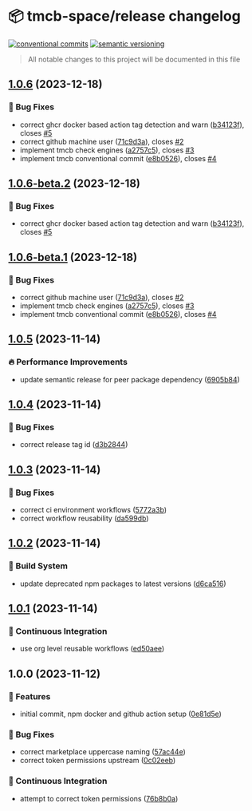 # 📦 tmcb-space/release changelog

[![conventional commits](https://img.shields.io/badge/conventional%20commits-1.0.0-yellow.svg)](https://conventionalcommits.org)
[![semantic versioning](https://img.shields.io/badge/semantic%20versioning-2.0.0-green.svg)](https://semver.org)

> All notable changes to this project will be documented in this file

## [1.0.6](https://github.com/TMCB-SPACE/release/compare/v1.0.5...v1.0.6) (2023-12-18)


### 🐛 Bug Fixes

* correct ghcr docker based action tag detection and warn ([b34123f](https://github.com/TMCB-SPACE/release/commit/b34123f77d1d888949e7f980de3cfc2fc12733b0)), closes [#5](https://github.com/TMCB-SPACE/release/issues/5)
* correct github machine user ([71c9d3a](https://github.com/TMCB-SPACE/release/commit/71c9d3a94e9504d1cfd16a32ad50bb294ba93828)), closes [#2](https://github.com/TMCB-SPACE/release/issues/2)
* implement tmcb check engines ([a2757c5](https://github.com/TMCB-SPACE/release/commit/a2757c5931222a8f253a93ae0e3fad91161b602b)), closes [#3](https://github.com/TMCB-SPACE/release/issues/3)
* implement tmcb conventional commit ([e8b0526](https://github.com/TMCB-SPACE/release/commit/e8b05260acc4810c961331d848817864877d2c64)), closes [#4](https://github.com/TMCB-SPACE/release/issues/4)

## [1.0.6-beta.2](https://github.com/TMCB-SPACE/release/compare/v1.0.6-beta.1...v1.0.6-beta.2) (2023-12-18)


### 🐛 Bug Fixes

* correct ghcr docker based action tag detection and warn ([b34123f](https://github.com/TMCB-SPACE/release/commit/b34123f77d1d888949e7f980de3cfc2fc12733b0)), closes [#5](https://github.com/TMCB-SPACE/release/issues/5)

## [1.0.6-beta.1](https://github.com/TMCB-SPACE/release/compare/v1.0.5...v1.0.6-beta.1) (2023-12-18)


### 🐛 Bug Fixes

* correct github machine user ([71c9d3a](https://github.com/TMCB-SPACE/release/commit/71c9d3a94e9504d1cfd16a32ad50bb294ba93828)), closes [#2](https://github.com/TMCB-SPACE/release/issues/2)
* implement tmcb check engines ([a2757c5](https://github.com/TMCB-SPACE/release/commit/a2757c5931222a8f253a93ae0e3fad91161b602b)), closes [#3](https://github.com/TMCB-SPACE/release/issues/3)
* implement tmcb conventional commit ([e8b0526](https://github.com/TMCB-SPACE/release/commit/e8b05260acc4810c961331d848817864877d2c64)), closes [#4](https://github.com/TMCB-SPACE/release/issues/4)

## [1.0.5](https://github.com/TMCB-SPACE/release/compare/v1.0.4...v1.0.5) (2023-11-14)


### 🔥 Performance Improvements

* update semantic release for peer package dependency ([6905b84](https://github.com/TMCB-SPACE/release/commit/6905b8419298cde3307c4e4d00112aa41c62456c))

## [1.0.4](https://github.com/TMCB-SPACE/release/compare/v1.0.3...v1.0.4) (2023-11-14)


### 🐛 Bug Fixes

* correct release tag id ([d3b2844](https://github.com/TMCB-SPACE/release/commit/d3b2844a9ce544cd2a90bd914049e3f72d26a766))

## [1.0.3](https://github.com/TMCB-SPACE/release/compare/v1.0.2...v1.0.3) (2023-11-14)


### 🐛 Bug Fixes

* correct ci environment workflows ([5772a3b](https://github.com/TMCB-SPACE/release/commit/5772a3bad7e9f244b226c30b4d83503555c39f56))
* correct workflow reusability ([da599db](https://github.com/TMCB-SPACE/release/commit/da599db65121fb66e28c58e63d5afd3352dc5ccb))

## [1.0.2](https://github.com/TMCB-SPACE/release/compare/v1.0.1...v1.0.2) (2023-11-14)


### 🤖 Build System

* update deprecated npm packages to latest versions ([d6ca516](https://github.com/TMCB-SPACE/release/commit/d6ca51653552de129a7fe10f663a5a6734b40e11))

## [1.0.1](https://github.com/TMCB-SPACE/release/compare/v1.0.0...v1.0.1) (2023-11-14)


### 🔁 Continuous Integration

* use org level reusable workflows ([ed50aee](https://github.com/TMCB-SPACE/release/commit/ed50aee526797ea9166c27e8bdf4a5827b8c8992))

## 1.0.0 (2023-11-12)


### 🍕 Features

* initial commit, npm docker and github action setup ([0e81d5e](https://github.com/TMCB-SPACE/release/commit/0e81d5eff8be4a3af6d7df56f14a3d7ef95fe7d8))


### 🐛 Bug Fixes

* correct marketplace uppercase naming ([57ac44e](https://github.com/TMCB-SPACE/release/commit/57ac44e7347dc4cceec895656232b3e55fb68ede))
* correct token permissions upstream ([0c02eeb](https://github.com/TMCB-SPACE/release/commit/0c02eeb6b9274bd66ab3722e0547b66ca6d2a7b4))


### 🔁 Continuous Integration

* attempt to correct token permissions ([76b8b0a](https://github.com/TMCB-SPACE/release/commit/76b8b0a0339278c3125e5883c8d4f6ab93fb17e6))
